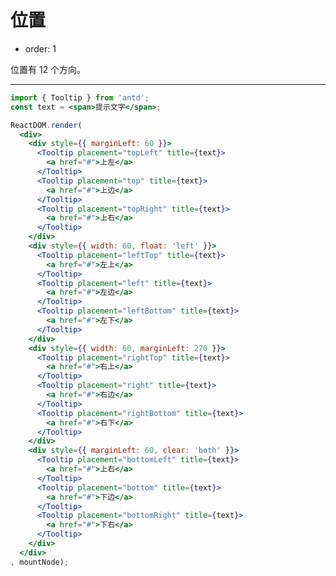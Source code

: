 # 位置

- order: 1

位置有 12 个方向。

---

````jsx
import { Tooltip } from 'antd';
const text = <span>提示文字</span>;

ReactDOM.render(
  <div>
    <div style={{ marginLeft: 60 }}>
      <Tooltip placement="topLeft" title={text}>
        <a href="#">上左</a>
      </Tooltip>
      <Tooltip placement="top" title={text}>
        <a href="#">上边</a>
      </Tooltip>
      <Tooltip placement="topRight" title={text}>
        <a href="#">上右</a>
      </Tooltip>
    </div>
    <div style={{ width: 60, float: 'left' }}>
      <Tooltip placement="leftTop" title={text}>
        <a href="#">左上</a>
      </Tooltip>
      <Tooltip placement="left" title={text}>
        <a href="#">左边</a>
      </Tooltip>
      <Tooltip placement="leftBottom" title={text}>
        <a href="#">左下</a>
      </Tooltip>
    </div>
    <div style={{ width: 60, marginLeft: 270 }}>
      <Tooltip placement="rightTop" title={text}>
        <a href="#">右上</a>
      </Tooltip>
      <Tooltip placement="right" title={text}>
        <a href="#">右边</a>
      </Tooltip>
      <Tooltip placement="rightBottom" title={text}>
        <a href="#">右下</a>
      </Tooltip>
    </div>
    <div style={{ marginLeft: 60, clear: 'both' }}>
      <Tooltip placement="bottomLeft" title={text}>
        <a href="#">上右</a>
      </Tooltip>
      <Tooltip placement="bottom" title={text}>
        <a href="#">下边</a>
      </Tooltip>
      <Tooltip placement="bottomRight" title={text}>
        <a href="#">下右</a>
      </Tooltip>
    </div>
  </div>
, mountNode);
````

<style>
#components-tooltip-demo-placement a {
  display: inline-block;
  line-height: 32px;
  height: 32px;
  width: 60px;
  font-size: 14px;
  text-align: center;
  background: #f5f5f5;
  margin-right: 1em;
  margin-bottom: 1em;
  border-radius: 6px;
}
</style>

